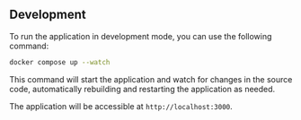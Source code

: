 ## Development

To run the application in development mode, you can use the following command:

```bash
docker compose up --watch
```

This command will start the application and watch for changes in the source code, automatically
rebuilding and restarting the application as needed.

The application will be accessible at `http://localhost:3000`.